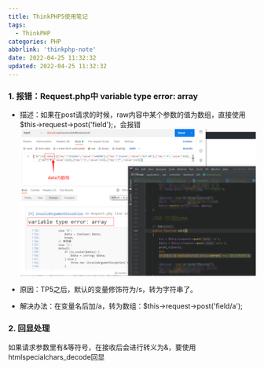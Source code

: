 ```yaml
---
title: ThinkPHP5使用笔记
tags:
  - ThinkPHP
categories: PHP
abbrlink: 'thinkphp-note'
date: 2022-04-25 11:32:32
updated: 2022-04-25 11:32:32
---
```


### 1. 报错：Request.php中 variable type error: array
 - 描述：如果在post请求的时候，raw内容中某个参数的值为数组，直接使用$this->request->post('field');，会报错
![](/images/thinkphp_note_1.png)

 - 原因：TP5之后，默认的变量修饰符为/s，转为字符串了。
 - 解决办法：在变量名后加/a，转为数组：$this->request->post('field/a');
 
### 2. 回显处理
如果请求参数里有&等符号，在接收后会进行转义为&，要使用htmlspecialchars_decode回显